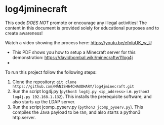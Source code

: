 # log4jminecraft
This code *DOES NOT* promote or encourage any illegal activities!
The content in this document is provided solely for educational purposes and to create awareness!
                                                                                               
Watch a video showing the process here: https://youtu.be/efnluUK_w_U
                                                                  
+ This PDF shows you how to setup a Minecraft server for this demonstration: https://davidbombal.wiki/minecraftw11log4j 
+
To run this project follow the following steps:
1. Clone the repository: 
```git clone https://github.com/MANISH64CHAUDHARY/log4jminecraft.git```
3. Run the script log4j.py (```python3 log4j.py <ip_address>``` i.e. ```python3 log4j.py 192.168.1.132```). This installs the prerequisite software, and also starts up the LDAP server.
4. Run the script jcomp_pyserv.py (```python3 jcomp_pyserv.py```). This compiles the Java payload to be ran, and also starts a python3 http.server. 

